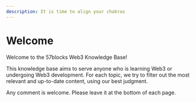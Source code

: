 ```yaml
---
description: It is time to align your chakras
---
```


# Welcome

Welcome to the 57blocks Web3 Knowledge Base!

This knowledge base aims to serve anyone who is learning Web3 or undergoing Web3 development. For each topic, we try to filter out the most relevant and up-to-date content, using our best judgment.

Any comment is welcome. Please leave it at the bottom of each page.
